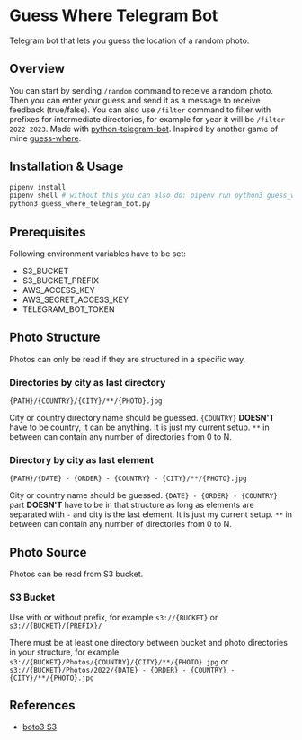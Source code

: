 # Guess Where Telegram Bot

Telegram bot that lets you guess the location of a random photo.

## Overview

You can start by sending `/random` command to receive a random photo. Then you can enter your guess and send it as a message to receive feedback (true/false). You can also use `/filter` command to filter with prefixes for intermediate directories, for example for year it will be `/filter 2022 2023`. Made with [python-telegram-bot](https://python-telegram-bot.org/). Inspired by another game of mine [guess-where](https://github.com/berkerol/guess-where).

## Installation & Usage

```sh
pipenv install
pipenv shell # without this you can also do: pipenv run python3 guess_where_telegram_bot.py
python3 guess_where_telegram_bot.py
```

## Prerequisites

Following environment variables have to be set:

* S3_BUCKET
* S3_BUCKET_PREFIX
* AWS_ACCESS_KEY
* AWS_SECRET_ACCESS_KEY
* TELEGRAM_BOT_TOKEN

## Photo Structure

Photos can only be read if they are structured in a specific way.

### Directories by city as last directory

`{PATH}/{COUNTRY}/{CITY}/**/{PHOTO}.jpg`

City or country directory name should be guessed. `{COUNTRY}` **DOESN'T** have to be country, it can be anything. It is just my current setup. `**` in between can contain any number of directories from 0 to N.

### Directory by city as last element

`{PATH}/{DATE} - {ORDER} - {COUNTRY} - {CITY}/**/{PHOTO}.jpg`

City or country name should be guessed. `{DATE} - {ORDER} - {COUNTRY}` part **DOESN'T** have to be in that structure as long as elements are separated with ` - ` and city is the last element. It is just my current setup. `**` in between can contain any number of directories from 0 to N.

## Photo Source

Photos can be read from S3 bucket.

### S3 Bucket

Use with or without prefix, for example `s3://{BUCKET}` or `s3://{BUCKET}/{PREFIX}/`

There must be at least one directory between bucket and photo directories in your structure, for example `s3://{BUCKET}/Photos/{COUNTRY}/{CITY}/**/{PHOTO}.jpg` or `s3://{BUCKET}/Photos/2022/{DATE} - {ORDER} - {COUNTRY} - {CITY}/**/{PHOTO}.jpg`

## References

* [boto3 S3](https://boto3.amazonaws.com/v1/documentation/api/latest/reference/services/s3.html)
